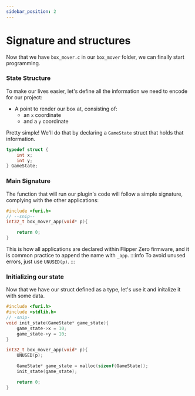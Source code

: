 ```yaml
---
sidebar_position: 2
---
```


# Signature and structures

Now that we have `box_mover.c` in our `box_mover` folder, we can finally start programming.




### State Structure

To make our lives easier, let's define all the information we need to encode for our project:
- A point to render our box at, consisting of:
  - an `x` coordinate
  - and a `y` coordinate

Pretty simple! We'll do that by declaring a `GameState` struct that holds that information.

```c
typedef struct {
    int x;
    int y;
} GameState;
```

### Main Signature

The function that will run our plugin's code will follow a simple signature, complying with the other applications:
```c
#include <furi.h>
// --snip--
int32_t box_mover_app(void* p){

    return 0;
}
```
This is how all applications are declared within Flipper Zero firmware, and it is common practice to append the name with `_app`.
:::info
To avoid unused errors, just use `UNUSED(p)`.
:::

### Initializing our state
Now that we have our struct defined as a type, let's use it and initalize it with some data.
```c
#include <furi.h>
#include <stdlib.h>
// -snip-
void init_state(GameState* game_state){
    game_state->x = 10;
    game_state->y = 10;
}

int32_t box_mover_app(void* p){
    UNUSED(p);

    GameState* game_state = malloc(sizeof(GameState));
    init_state(game_state);

    return 0;
}
```



